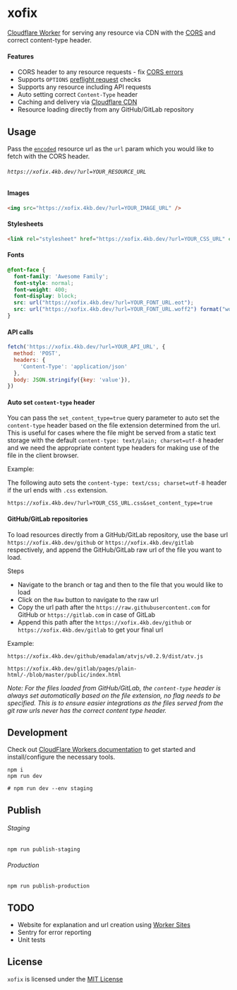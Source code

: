 # xofix

[Cloudflare Worker](https://workers.cloudflare.com/) for serving any resource via CDN with the [CORS](https://developer.mozilla.org/en-US/docs/Web/HTTP/CORS) and correct content-type header.

#### Features

- CORS header to any resource requests - fix [CORS errors](https://developer.mozilla.org/en-US/docs/Web/HTTP/CORS/Errors)
- Supports `OPTIONS` [preflight request](https://developer.mozilla.org/en-US/docs/Glossary/Preflight_request) checks
- Supports any resource including API requests
- Auto setting correct `Content-Type` header
- Caching and delivery via [Cloudflare CDN](https://www.cloudflare.com/cdn)
- Resource loading directly from any GitHub/GitLab repository

## Usage

Pass the [`encoded`](https://developer.mozilla.org/en-us/docs/Web/JavaScript/Reference/Global_Objects/encodeURIComponent) resource url as the `url` param which you would like to fetch with the CORS header.

###### `https://xofix.4kb.dev/?url=YOUR_RESOURCE_URL`


#### Images

```html
<img src="https://xofix.4kb.dev/?url=YOUR_IMAGE_URL" />
```

#### Stylesheets

```html
<link rel="stylesheet" href="https://xofix.4kb.dev/?url=YOUR_CSS_URL" crossorigin="anonymous" />
```

#### Fonts

```css
@font-face {
  font-family: 'Awesome Family';
  font-style: normal;
  font-weight: 400;
  font-display: block;
  src: url("https://xofix.4kb.dev/?url=YOUR_FONT_URL.eot");
  src: url("https://xofix.4kb.dev/?url=YOUR_FONT_URL.woff2") format("woff2"), url("https://xofix.4kb.dev/?url=YOUR_FONT_URL.woff") format("woff"), url("https://xofix.4kb.dev/?url=YOUR_FONT_URL.ttf") format("truetype");
}

```

#### API calls
```js
fetch('https://xofix.4kb.dev/?url=YOUR_API_URL', {
  method: 'POST',
  headers: {
    'Content-Type': 'application/json'
  },
  body: JSON.stringify({key: 'value'}),
})
```

#### Auto set `content-type` header

You can pass the `set_content_type=true` query parameter to auto set the `content-type` header based on the file extension determined from the url. This is useful for cases where the file might be served from a static text storage with the default `content-type: text/plain; charset=utf-8` header and we need the appropriate content type headers for making use of the file in the client browser.

Example:

The following auto sets the `content-type: text/css; charset=utf-8` header if the url ends with `.css` extension.

```
https://xofix.4kb.dev/?url=YOUR_CSS_URL.css&set_content_type=true
```

#### GitHub/GitLab repositories

To load resources directly from a GitHub/GitLab repository, use the base url `https://xofix.4kb.dev/github` or `https://xofix.4kb.dev/gitlab` respectively, and append the GitHub/GitLab raw url of the file you want to load.

Steps
- Navigate to the branch or tag and then to the file that you would like to load
- Click on the `Raw` button to navigate to the raw url
- Copy the url path after the `https://raw.githubusercontent.com` for GitHub or `https://gitlab.com` in case of GitLab
- Append this path after the `https://xofix.4kb.dev/github` or `https://xofix.4kb.dev/gitlab`  to get your final url

Example:

```
https://xofix.4kb.dev/github/emadalam/atvjs/v0.2.9/dist/atv.js

https://xofix.4kb.dev/gitlab/pages/plain-html/-/blob/master/public/index.html
```


*Note: For the files loaded from GitHub/GitLab, the `content-type` header is always set automatically based on the file extension, no flag needs to be specified. This is to ensure easier integrations as the files served from the git raw urls never has the correct content type header.*

## Development

Check out [CloudFlare Workers documentation](https://developers.cloudflare.com/workers/) to get started and install/configure the necessary tools.

```shell
npm i
npm run dev

# npm run dev --env staging
```

## Publish

###### Staging

```
npm run publish-staging
```

###### Production

```
npm run publish-production
```

## TODO
- Website for explanation and url creation using [Worker Sites](https://developers.cloudflare.com/workers/platform/sites)
- Sentry for error reporting
- Unit tests

## License
`xofix` is licensed under the [MIT License](https://opensource.org/licenses/MIT)